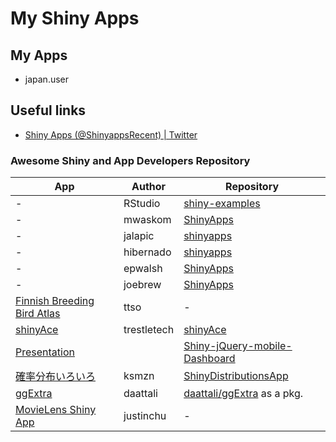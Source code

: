 # My Shiny Apps

## My Apps

* japan.user

## Useful links

* [Shiny Apps (@ShinyappsRecent) | Twitter](https://twitter.com/ShinyappsRecent)

### Awesome Shiny and App Developers Repository

| App | Author | Repository |
|-----|--------|------------|
| -   | RStudio | [shiny-examples](https://github.com/rstudio/shiny-examples) |
| - | mwaskom | [ShinyApps](https://github.com/mwaskom/ShinyApps) |
| - | jalapic | [shinyapps](https://github.com/jalapic/shinyapps) |
| - | hibernado | [shinyapps](https://github.com/hibernado/shinyapps) |
| - | epwalsh | [ShinyApps](https://github.com/epwalsh/ShinyApps) |
| - | joebrew | [ShinyApps](https://github.com/joebrew/ShinyApps) |
| [Finnish Breeding Bird Atlas](https://ttso.shinyapps.io/lintuatlas/) | ttso | - |
| [shinyAce](http://trestletech.github.io/shinyAce) | trestletech | [shinyAce](https://github.com/trestletech/shinyAce) |
| [Presentation](https://herimanitra.shinyapps.io/presentation/) | | [Shiny-jQuery-mobile-Dashboard](https://github.com/RanaivosonHerimanitra/Shiny-jQuery-mobile-Dashboard) |
| [確率分布いろいろ](https://ksmzn.shinyapps.io/statdist/) | ksmzn | [ShinyDistributionsApp](https://github.com/ksmzn/ShinyDistributionsApp) |
| [ggExtra](http://daattali.com:3838/ggExtra-ggMarginal-demo/) | daattali | [daattali/ggExtra](https://github.com/daattali/ggExtra) as a pkg. |
| [MovieLens Shiny App](https://justinchu.shinyapps.io/MovieLens-app/) | justinchu | - |
